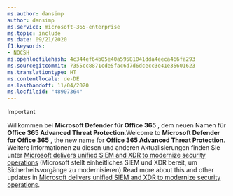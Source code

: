 ```yaml
---
ms.author: dansimp
author: dansimp
ms.service: microsoft-365-enterprise
ms.topic: include
ms.date: 09/21/2020
f1.keywords:
- NOCSH
ms.openlocfilehash: 4c344ef64b05e40a59581041dda4eeca466fa293
ms.sourcegitcommit: 7355cc8871cde5fac6d7d6dcecc3e41e35601623
ms.translationtype: HT
ms.contentlocale: de-DE
ms.lasthandoff: 11/04/2020
ms.locfileid: "48907364"
---
```

> [!IMPORTANT]
> <span data-ttu-id="4c74b-101">Willkommen bei **Microsoft Defender für Office 365** , dem neuen Namen für **Office 365 Advanced Threat Protection**.</span><span class="sxs-lookup"><span data-stu-id="4c74b-101">Welcome to **Microsoft Defender for Office 365** , the new name for **Office 365 Advanced Threat Protection**.</span></span> <span data-ttu-id="4c74b-102">Weitere Informationen zu diesen und anderen Aktualisierungen finden Sie unter [Microsoft delivers unified SIEM and XDR to modernize security operations](https://www.microsoft.com/security/blog/?p=91813) (Microsoft stellt einheitliches SIEM und XDR bereit, um Sicherheitsvorgänge zu modernisieren).</span><span class="sxs-lookup"><span data-stu-id="4c74b-102">Read more about this and other updates in [Microsoft delivers unified SIEM and XDR to modernize security operations](https://www.microsoft.com/security/blog/?p=91813).</span></span>

